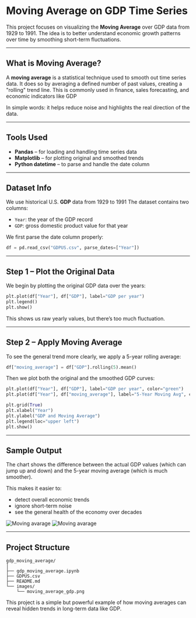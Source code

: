# Moving Average on GDP Time Series

This project focuses on visualizing the **Moving Average** over GDP data from 1929 to 1991. 
The idea is to better understand economic growth patterns over time by smoothing short-term fluctuations.

---

## What is Moving Average?

A **moving average** is a statistical technique used to smooth out time series data. 
It does so by averaging a defined number of past values, creating a "rolling" trend line. 
This is commonly used in finance, sales forecasting, and economic indicators like GDP

In simple words: it helps reduce noise and highlights the real direction of the data.

---

## Tools Used

- **Pandas** – for loading and handling time series data 
- **Matplotlib** – for plotting original and smoothed trends 
- **Python datetime** – to parse and handle the date column 

---

## Dataset Info

We use historical U.S. **GDP** data from 1929 to 1991 
The dataset contains two columns:
- `Year`: the year of the GDP record 
- `GDP`: gross domestic product value for that year 

We first parse the date column properly:

```python
df = pd.read_csv("GDPUS.csv", parse_dates=["Year"])
```

---

## Step 1 – Plot the Original Data

We begin by plotting the original GDP data over the years:

```python
plt.plot(df["Year"], df["GDP"], label="GDP per year")
plt.legend()
plt.show()
```

This shows us raw yearly values, but there’s too much fluctuation.

---

## Step 2 – Apply Moving Average

To see the general trend more clearly, we apply a 5-year rolling average:

```python
df["moving_average"] = df["GDP"].rolling(5).mean()
```

Then we plot both the original and the smoothed GDP curves:

```python
plt.plot(df["Year"], df["GDP"], label="GDP per year", color="green")
plt.plot(df["Year"], df["moving_average"], label="5-Year Moving Avg", color="purple")

plt.grid(True)
plt.xlabel("Year")
plt.ylabel("GDP and Moving Average")
plt.legend(loc="upper left")
plt.show()
```

---

## Sample Output

The chart shows the difference between the actual GDP values (which can jump up and down) and the 5-year moving average (which is much smoother).

This makes it easier to:
- detect overall economic trends 
- ignore short-term noise 
- see the general health of the economy over decades 

![Moving avarage](images/movingaverage1.png)
![Moving avarage](images/movingaverag2.png)

---



## Project Structure

```
gdp_moving_average/
│
├── gdp_moving_average.ipynb
├── GDPUS.csv
├── README.md
└── images/
    └── moving_average_gdp.png
```


This project is a simple but powerful example of how moving averages can reveal hidden trends in long-term data like GDP.


